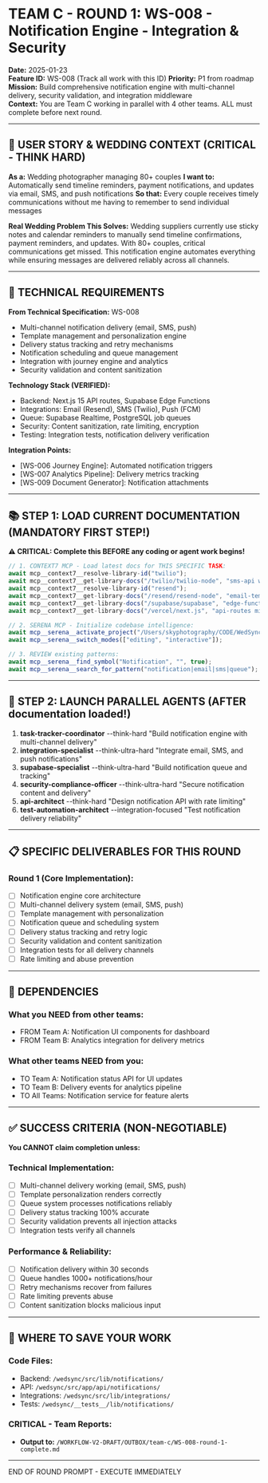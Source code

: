 # TEAM C - ROUND 1: WS-008 - Notification Engine - Integration & Security

**Date:** 2025-01-23  
**Feature ID:** WS-008 (Track all work with this ID)
**Priority:** P1 from roadmap  
**Mission:** Build comprehensive notification engine with multi-channel delivery, security validation, and integration middleware  
**Context:** You are Team C working in parallel with 4 other teams. ALL must complete before next round.

---

## 🎯 USER STORY & WEDDING CONTEXT (CRITICAL - THINK HARD)

**As a:** Wedding photographer managing 80+ couples
**I want to:** Automatically send timeline reminders, payment notifications, and updates via email, SMS, and push notifications
**So that:** Every couple receives timely communications without me having to remember to send individual messages

**Real Wedding Problem This Solves:**
Wedding suppliers currently use sticky notes and calendar reminders to manually send timeline confirmations, payment reminders, and updates. With 80+ couples, critical communications get missed. This notification engine automates everything while ensuring messages are delivered reliably across all channels.

---

## 🎯 TECHNICAL REQUIREMENTS

**From Technical Specification:** WS-008
- Multi-channel notification delivery (email, SMS, push)
- Template management and personalization engine
- Delivery status tracking and retry mechanisms
- Notification scheduling and queue management
- Integration with journey engine and analytics
- Security validation and content sanitization

**Technology Stack (VERIFIED):**
- Backend: Next.js 15 API routes, Supabase Edge Functions
- Integrations: Email (Resend), SMS (Twilio), Push (FCM)
- Queue: Supabase Realtime, PostgreSQL job queues
- Security: Content sanitization, rate limiting, encryption
- Testing: Integration tests, notification delivery verification

**Integration Points:**
- [WS-006 Journey Engine]: Automated notification triggers
- [WS-007 Analytics Pipeline]: Delivery metrics tracking
- [WS-009 Document Generator]: Notification attachments

---

## 📚 STEP 1: LOAD CURRENT DOCUMENTATION (MANDATORY FIRST STEP!)

**⚠️ CRITICAL: Complete this BEFORE any coding or agent work begins!**

```typescript
// 1. CONTEXT7 MCP - Load latest docs for THIS SPECIFIC TASK:
await mcp__context7__resolve-library-id("twilio");
await mcp__context7__get-library-docs("/twilio/twilio-node", "sms-api webhook-handling", 4000);
await mcp__context7__resolve-library-id("resend");
await mcp__context7__get-library-docs("/resend/resend-node", "email-templates delivery", 3000);
await mcp__context7__get-library-docs("/supabase/supabase", "edge-functions realtime", 4000);
await mcp__context7__get-library-docs("/vercel/next.js", "api-routes middleware", 3000);

// 2. SERENA MCP - Initialize codebase intelligence:
await mcp__serena__activate_project("/Users/skyphotography/CODE/WedSync-2.0/WedSync2/wedsync");
await mcp__serena__switch_modes(["editing", "interactive"]);

// 3. REVIEW existing patterns:
await mcp__serena__find_symbol("Notification", "", true);
await mcp__serena__search_for_pattern("notification|email|sms|queue");
```

---

## 🚀 STEP 2: LAUNCH PARALLEL AGENTS (AFTER documentation loaded!)

1. **task-tracker-coordinator** --think-hard "Build notification engine with multi-channel delivery"
2. **integration-specialist** --think-ultra-hard "Integrate email, SMS, and push notifications"
3. **supabase-specialist** --think-ultra-hard "Build notification queue and tracking"
4. **security-compliance-officer** --think-ultra-hard "Secure notification content and delivery"
5. **api-architect** --think-hard "Design notification API with rate limiting"
6. **test-automation-architect** --integration-focused "Test notification delivery reliability"

---

## 📋 SPECIFIC DELIVERABLES FOR THIS ROUND

### Round 1 (Core Implementation):
- [ ] Notification engine core architecture
- [ ] Multi-channel delivery system (email, SMS, push)
- [ ] Template management with personalization
- [ ] Notification queue and scheduling system
- [ ] Delivery status tracking and retry logic
- [ ] Security validation and content sanitization
- [ ] Integration tests for all delivery channels
- [ ] Rate limiting and abuse prevention

---

## 🔗 DEPENDENCIES

### What you NEED from other teams:
- FROM Team A: Notification UI components for dashboard
- FROM Team B: Analytics integration for delivery metrics

### What other teams NEED from you:
- TO Team A: Notification status API for UI updates
- TO Team B: Delivery events for analytics pipeline
- TO All Teams: Notification service for feature alerts

---

## ✅ SUCCESS CRITERIA (NON-NEGOTIABLE)

**You CANNOT claim completion unless:**

### Technical Implementation:
- [ ] Multi-channel delivery working (email, SMS, push)
- [ ] Template personalization renders correctly
- [ ] Queue system processes notifications reliably
- [ ] Delivery status tracking 100% accurate
- [ ] Security validation prevents all injection attacks
- [ ] Integration tests verify all channels

### Performance & Reliability:
- [ ] Notification delivery within 30 seconds
- [ ] Queue handles 1000+ notifications/hour
- [ ] Retry mechanisms recover from failures
- [ ] Rate limiting prevents abuse
- [ ] Content sanitization blocks malicious input

---

## 💾 WHERE TO SAVE YOUR WORK

### Code Files:
- Backend: `/wedsync/src/lib/notifications/`
- API: `/wedsync/src/app/api/notifications/`
- Integrations: `/wedsync/src/lib/integrations/`
- Tests: `/wedsync/__tests__/lib/notifications/`

### CRITICAL - Team Reports:
- **Output to:** `/WORKFLOW-V2-DRAFT/OUTBOX/team-c/WS-008-round-1-complete.md`

---

END OF ROUND PROMPT - EXECUTE IMMEDIATELY